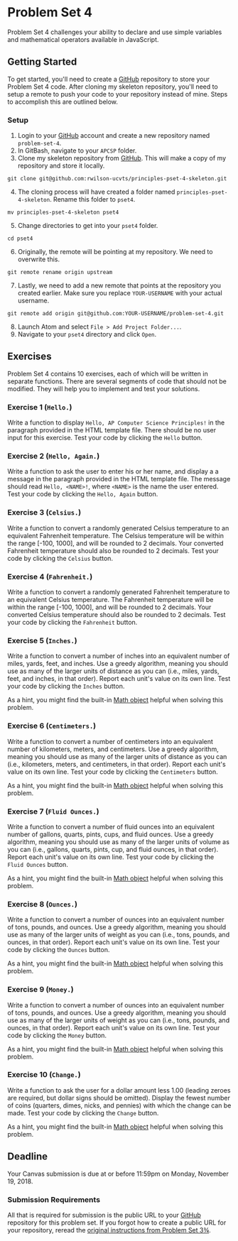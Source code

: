 # Problem Set 4

Problem Set 4 challenges your ability to declare and use simple variables and mathematical operators available in JavaScript.

## Getting Started

To get started, you'll need to create a [GitHub](https://github.com/) repository to store your Problem Set 4 code. After cloning my skeleton repository, you'll need to setup a remote to push your code to your repository instead of mine. Steps to accomplish this are outlined below.

### Setup

01. Login to your [GitHub](https://github.com/) account and create a new repository named `problem-set-4`.
02. In GitBash, navigate to your `APCSP` folder.
03. Clone my skeleton repository from [GitHub](https://github.com/). This will make a copy of my repository and store it locally.
```
git clone git@github.com:rwilson-ucvts/principles-pset-4-skeleton.git
```
04. The cloning process will have created a folder named `principles-pset-4-skeleton`. Rename this folder to `pset4`.
```
mv principles-pset-4-skeleton pset4
```
05. Change directories to get into your `pset4` folder.
```
cd pset4
```
06. Originally, the remote will be pointing at my repository. We need to overwrite this.
```
git remote rename origin upstream
```
07. Lastly, we need to add a new remote that points at the repository you created earlier. Make sure you replace `YOUR-USERNAME` with your actual username.
```
git remote add origin git@github.com:YOUR-USERNAME/problem-set-4.git
```
08. Launch Atom and select `File > Add Project Folder...`.
09. Navigate to your `pset4` directory and click `Open`.

## Exercises

Problem Set 4 contains 10 exercises, each of which will be written in separate functions. There are several segments of code that should not be modified. They will help you to implement and test your solutions.

### Exercise 1 (`Hello.`)

Write a function to display `Hello, AP Computer Science Principles!` in the paragraph provided in the HTML template file. There should be no user input for this exercise. Test your code by clicking the `Hello` button.

### Exercise 2 (`Hello, Again.`)

Write a function to ask the user to enter his or her name, and display a a message in the paragraph provided in the HTML template file. The message should read `Hello, <NAME>!`, where `<NAME>` is the name the user entered. Test your code by clicking the `Hello, Again` button.

### Exercise 3 (`Celsius.`)

Write a function to convert a randomly generated Celsius temperature to an equivalent Fahrenheit temperature. The Celsius temperature will be within the range [-100, 1000], and will be rounded to 2 decimals. Your converted Fahrenheit temperature should also be rounded to 2 decimals. Test your code by clicking the `Celsius` button.

### Exercise 4 (`Fahrenheit.`)

Write a function to convert a randomly generated Fahrenheit temperature to an equivalent Celsius temperature. The Fahrenheit temperature will be within the range [-100, 1000], and will be rounded to 2 decimals. Your converted Celsius temperature should also be rounded to 2 decimals. Test your code by clicking the `Fahrenheit` button.

### Exercise 5 (`Inches.`)

Write a function to convert a number of inches into an equivalent number of miles, yards, feet, and inches. Use a greedy algorithm, meaning you should use as many of the larger units of distance as you can (i.e., miles, yards, feet, and inches, in that order). Report each unit's value on its own line. Test your code by clicking the `Inches` button.

As a hint, you might find the built-in [Math object](https://developer.mozilla.org/en-US/docs/Web/JavaScript/Reference/Global_Objects/Math) helpful when solving this problem.

### Exercise 6 (`Centimeters.`)

Write a function to convert a number of centimeters into an equivalent number of kilometers, meters, and centimeters. Use a greedy algorithm, meaning you should use as many of the larger units of distance as you can (i.e., kilometers, meters, and centimeters, in that order). Report each unit's value on its own line. Test your code by clicking the `Centimeters` button.

As a hint, you might find the built-in [Math object](https://developer.mozilla.org/en-US/docs/Web/JavaScript/Reference/Global_Objects/Math) helpful when solving this problem.

### Exercise 7 (`Fluid Ounces.`)

Write a function to convert a number of fluid ounces into an equivalent number of gallons, quarts, pints, cups, and fluid ounces. Use a greedy algorithm, meaning you should use as many of the larger units of volume as you can (i.e., gallons, quarts, pints, cup, and fluid ounces, in that order). Report each unit's value on its own line. Test your code by clicking the `Fluid Ounces` button.

As a hint, you might find the built-in [Math object](https://developer.mozilla.org/en-US/docs/Web/JavaScript/Reference/Global_Objects/Math) helpful when solving this problem.

### Exercise 8 (`Ounces.`)

Write a function to convert a number of ounces into an equivalent number of tons, pounds, and ounces. Use a greedy algorithm, meaning you should use as many of the larger units of weight as you can (i.e., tons, pounds, and ounces, in that order). Report each unit's value on its own line. Test your code by clicking the `Ounces` button.

As a hint, you might find the built-in [Math object](https://developer.mozilla.org/en-US/docs/Web/JavaScript/Reference/Global_Objects/Math) helpful when solving this problem.

### Exercise 9 (`Money.`)

Write a function to convert a number of ounces into an equivalent number of tons, pounds, and ounces. Use a greedy algorithm, meaning you should use as many of the larger units of weight as you can (i.e., tons, pounds, and ounces, in that order). Report each unit's value on its own line. Test your code by clicking the `Money` button.

As a hint, you might find the built-in [Math object](https://developer.mozilla.org/en-US/docs/Web/JavaScript/Reference/Global_Objects/Math) helpful when solving this problem.

### Exercise 10 (`Change.`)

Write a function to ask the user for a dollar amount less 1.00 (leading zeroes are required, but dollar signs should be omitted). Display the fewest number of coins (quarters, dimes, nicks, and pennies) with which the change can be made. Test your code by clicking the `Change` button.

As a hint, you might find the built-in [Math object](https://developer.mozilla.org/en-US/docs/Web/JavaScript/Reference/Global_Objects/Math) helpful when solving this problem.

## Deadline

Your Canvas submission is due at or before 11:59pm on Monday, November 19, 2018.

### Submission Requirements

All that is required for submission is the public URL to your [GitHub](https://github.com/) repository for this problem set. If you forgot how to create a public URL for your repository, reread the [original instructions from Problem Set 3¾](https://canvas.instructure.com/courses/1408038/pages/github-pages?module_item_id=19614011).
